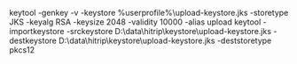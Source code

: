   keytool -genkey -v -keystore %userprofile%\upload-keystore.jks -storetype JKS -keyalg RSA -keysize 2048 -validity 10000 -alias upload
  keytool -importkeystore -srckeystore D:\data\hitrip\keystore\upload-keystore.jks -destkeystore D:\data\hitrip\keystore\upload-keystore.jks -deststoretype pkcs12
